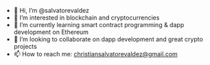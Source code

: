 - 👋 Hi, I’m @salvatorevaldez
- 👀 I’m interested in blockchain and cryptocurrencies
- 🌱 I’m currently learning smart contract programming & dapp development on Ethereum
- 💞️ I’m looking to collaborate on dapp development and great crypto projects
- 📫 How to reach me: christiansalvatorevaldez@gmail.com

<!---
salvatorevaldez/salvatorevaldez is a ✨ special ✨ repository because its `README.md` (this file) appears on your GitHub profile.
You can click the Preview link to take a look at your changes.
--->
